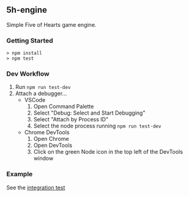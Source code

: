 ## 5h-engine

Simple Five of Hearts game engine.

### Getting Started

    > npm install
    > npm test

### Dev Workflow

1. Run `npm run test-dev`
1. Attach a debugger...
    * VSCode
        1. Open Command Palette
        1. Select "Debug: Select and Start Debugging"
        1. Select "Attach by Process ID"
        1. Select the node process running `npm run test-dev`
    * Chrome DevTools
        1. Open Chrome
        2. Open DevTools
        3. Click on the green Node icon in the top left of the DevTools window


### Example

See the [integration test](https://github.com/peterwmwong/5h-engine/blob/master/src/Game.integration.test.ts)
